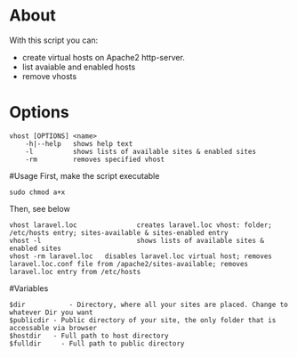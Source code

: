 # About
With this script you can:
- create virtual hosts on Apache2 http-server.
- list avaiable and enabled hosts
- remove vhosts

# Options

```
vhost [OPTIONS] <name>
	-h|--help	shows help text 	
	-l 			shows lists of available sites & enabled sites
	-rm 		removes specified vhost  
```

#Usage
First, make the script executable
```
sudo chmod a+x
```
Then, see below

```
vhost laravel.loc				creates laravel.loc vhost: folder; /etc/hosts entry; sites-available & sites-enabled entry
vhost -l        				shows lists of available sites & enabled sites
vhost -rm laravel.loc   disables laravel.loc virtual host; removes laravel.loc.conf file from /apache2/sites-available; removes laravel.loc entry from /etc/hosts
```

#Variables

```
$dir 		   - Directory, where all your sites are placed. Change to whatever Dir you want
$publicdir - Public directory of your site, the only folder that is accessable via browser
$hostdir   - Full path to host directory
$fulldir	 - Full path to public directory
```